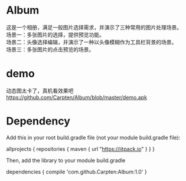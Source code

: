 # Album
这是一个相册，满足一般图片选择需求，并演示了三种常用的图片处理场景。
<br>场景一：多张图片的选择，提供预览功能。
<br>场景二：头像选择编辑，并演示了一种以头像模糊作为工具栏背景的场景。
<br>场景三：多张图片的点击预览的场景。

# demo
动态图太卡了，真机看效果吧 https://github.com/Carpten/Album/blob/master/demo.apk

# Dependency

Add this in your root build.gradle file (not your module build.gradle file):


allprojects {
	repositories {
        maven { url "https://jitpack.io" }
    }
}

Then, add the library to your module build.gradle

dependencies {
    compile 'com.github.Carpten:Album:1.0'
}
